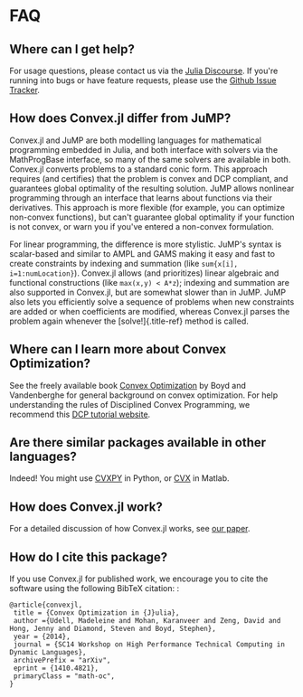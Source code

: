 FAQ
===


Where can I get help?
---------------------

For usage questions, please contact us via the [Julia Discourse](https://discourse.julialang.org/c/domain/opt). If you're
running into bugs or have feature requests, please use the [Github Issue
Tracker](https://github.com/JuliaOpt/Convex.jl/issues).

How does Convex.jl differ from JuMP?
------------------------------------

Convex.jl and JuMP are both modelling languages for mathematical
programming embedded in Julia, and both interface with solvers via the
MathProgBase interface, so many of the same solvers are available in
both. Convex.jl converts problems to a standard conic form. This
approach requires (and certifies) that the problem is convex and DCP
compliant, and guarantees global optimality of the resulting solution.
JuMP allows nonlinear programming through an interface that learns about
functions via their derivatives. This approach is more flexible (for
example, you can optimize non-convex functions), but can't guarantee
global optimality if your function is not convex, or warn you if you've
entered a non-convex formulation.

For linear programming, the difference is more stylistic. JuMP's syntax
is scalar-based and similar to AMPL and GAMS making it easy and fast to
create constraints by indexing and summation (like
`sum{x[i], i=1:numLocation}`). Convex.jl allows (and prioritizes) linear
algebraic and functional constructions (like `max(x,y) < A*z`); indexing
and summation are also supported in Convex.jl, but are somewhat slower
than in JuMP. JuMP also lets you efficiently solve a sequence of
problems when new constraints are added or when coefficients are
modified, whereas Convex.jl parses the problem again whenever the
[solve!]{.title-ref} method is called.

Where can I learn more about Convex Optimization?
-------------------------------------------------

See the freely available book [Convex
Optimization](http://web.stanford.edu/~boyd/cvxbook/) by Boyd and
Vandenberghe for general background on convex optimization. For help
understanding the rules of Disciplined Convex Programming, we recommend
this [DCP tutorial website](http://dcp.stanford.edu/).

Are there similar packages available in other languages?
--------------------------------------------------------

Indeed! You might use [CVXPY](http://www.cvxpy.org) in Python, or
[CVX](http://cvxr.com/) in Matlab.

How does Convex.jl work?
------------------------

For a detailed discussion of how Convex.jl works, see [our
paper](http://www.arxiv.org/abs/1410.4821).

How do I cite this package?
---------------------------

If you use Convex.jl for published work, we encourage you to cite the
software using the following BibTeX citation: :

    @article{convexjl,
     title = {Convex Optimization in {J}ulia},
     author ={Udell, Madeleine and Mohan, Karanveer and Zeng, David and Hong, Jenny and Diamond, Steven and Boyd, Stephen},
     year = {2014},
     journal = {SC14 Workshop on High Performance Technical Computing in Dynamic Languages},
     archivePrefix = "arXiv",
     eprint = {1410.4821},
     primaryClass = "math-oc",
    }

